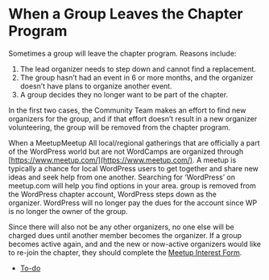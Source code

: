 # When a Group Leaves the Chapter Program

Sometimes a group will leave the chapter program. Reasons include:

1.  The lead organizer needs to step down and cannot find a replacement.
2.  The group hasn’t had an event in 6 or more months, and the organizer doesn’t have plans to organize another event.
3.  A group decides they no longer want to be part of the chapter.

In the first two cases, the Community Team makes an effort to find new organizers for the group, and if that effort doesn’t result in a new organizer volunteering, the group will be removed from the chapter program.

When a MeetupMeetup All local/regional gatherings that are officially a part of the WordPress world but are not WordCamps are organized through [https://www.meetup.com/](https://www.meetup.com/). A meetup is typically a chance for local WordPress users to get together and share new ideas and seek help from one another. Searching for ‘WordPress’ on meetup.com will help you find options in your area. group is removed from the WordPress chapter account, WordPress steps down as the organizer. WordPress will no longer pay the dues for the account since WP is no longer the owner of the group.

Since there will also not be any other organizers, no one else will be charged dues until another member becomes the organizer. If a group becomes active again, and and the new or now-active organizers would like to re-join the chapter, they should complete the [Meetup Interest Form](https://make.wordpress.org/community/handbook/meetup-organizer/getting-started/interest-form/).

*   [To-do](# "To-do")